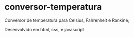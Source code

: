 # conversor-temperatura
Conversor de temperatura para Celsius, Fahrenheit e Rankine;

Desenvolvido em html, css, e javascript
